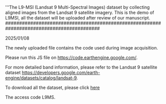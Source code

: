 '''The L9-MSI (Landsat 9 Multi-Spectral Images) dataset by collecting aligned images from the Landsat 9 satellite imagery. 
This is the demo of L9MSI, all the dataset will be uploaded after review of our manuscript.
##########################################################################################

2025/01/08

The newly uploaded file contains the code used during image acquisition. 

Please run this JS file on https://code.earthengine.google.com/. 

For more detailed band information, please refer to the Landsat 9 satellite dataset https://developers.google.com/earth-engine/datasets/catalog/landsat-9.

To download all the dataset, please click [here](https://pan.baidu.com/s/1EbZZ5b2-IfN2hef4wwAfsQ)

The access code L9MS.
